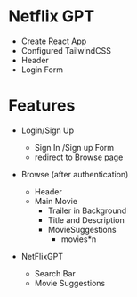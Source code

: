 # Netflix GPT

- Create React App
- Configured TailwindCSS
- Header
- Login Form

# Features

- Login/Sign Up
  - Sign In /Sign up Form
  - redirect to Browse page
  
- Browse (after authentication)
  - Header
  - Main Movie
    - Trailer in Background
    - Title and Description
    - MovieSuggestions
      - movies*n

- NetFlixGPT
  - Search Bar
  - Movie Suggestions